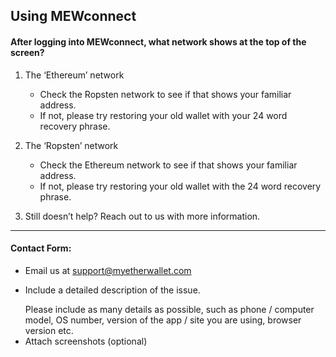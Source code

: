 ## Using MEWconnect

#### After logging into MEWconnect, what network shows at the top of the screen?

1. The ‘Ethereum’ network

   - Check the Ropsten network to see if that shows your familiar address. 
   - If not, please try restoring your old wallet with your 24 word recovery phrase.

2. The ‘Ropsten’ network

   - Check the Ethereum network to see if that shows your familiar address. 
   - If not, please try restoring your old wallet with the 24 word recovery phrase.

3. Still doesn’t help? Reach out to us with more information.

* * *

#### Contact Form:

- Email us at support@myetherwallet.com
- <p>Include a detailed description of the issue.</p>
  <note>Please include as many details as possible, such as phone / computer model, OS number, version of the app / site you are using, browser version etc.</note>
- Attach screenshots (optional)
